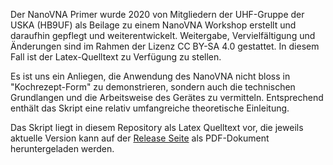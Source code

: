 Der NanoVNA Primer wurde 2020 von Mitgliedern der UHF-Gruppe der USKA (HB9UF) als
Beilage zu einem NanoVNA Workshop erstellt und daraufhin gepflegt und weiterentwickelt.
Weitergabe, Vervielfältigung und Änderungen sind im Rahmen der Lizenz CC BY-SA 4.0
gestattet. In diesem Fall ist der Latex-Quelltext zu Verfügung zu stellen.

Es ist uns ein Anliegen, die Anwendung des NanoVNA nicht bloss in "Kochrezept-Form"
zu demonstrieren, sondern auch die technischen Grundlangen und die Arbeitsweise des
Gerätes zu vermitteln. Entsprechend enthält das Skript eine relativ umfangreiche
theoretische Einleitung.

Das Skript liegt in diesem Repository als Latex Quelltext vor, die jeweils aktuelle
Version kann auf der [Release Seite](https://github.com/HB9UF/nanovna_workshop/releases)
als PDF-Dokument heruntergeladen werden.
